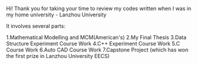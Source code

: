 Hi! Thank you for taking your time to review my codes written when I was in my home university - Lanzhou University

It involves several parts:

1.Mathematical Modelling and MCM(American's)
2.My Final Thesis
3.Data Structure Experiment Course Work
4.C++ Experiment Course Work
5.C Course Work
6.Auto CAD Course Work
7.Capstone Project (which has won the first prize in Lanzhou University EECS)
